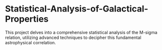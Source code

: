 # Statistical-Analysis-of-Galactical-Properties
This project delves into a comprehensive statistical analysis of the M-sigma relation, utilizing advanced techniques to decipher this fundamental astrophysical correlation.
